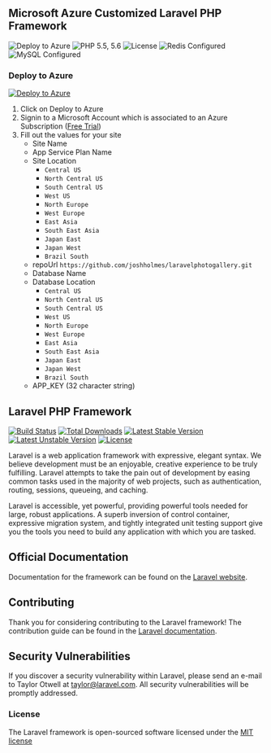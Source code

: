 ## Microsoft Azure Customized Laravel PHP Framework

![Deploy to Azure](https://img.shields.io/badge/platform-Azure-00abec.svg)
![PHP 5.5, 5.6](https://img.shields.io/badge/PHP-5.5%2C%205.6-4F5B93.svg)
![License](https://img.shields.io/badge/license-MIT-blue.svg)
![Redis Configured](https://img.shields.io/badge/redis-configured-brightgreen.svg)
![MySQL Configured](https://img.shields.io/badge/mysql-configured-brightgreen.svg)

### Deploy to Azure

[![Deploy to Azure](http://azuredeploy.net/deploybutton.png)](http://azuredeploy.net?repository=https://github.com/WISHPRO/laravelphotogallery)

1. Click on Deploy to Azure
2. Signin to a Microsoft Account which is associated to an Azure Subscription ([Free Trial](http://aka.ms/TryAzureToday))
3. Fill out the values for your site
   * Site Name
   * App Service Plan Name
   * Site Location
     * `Central US`
     * `North Central US`
     * `South Central US`
     * `West US`
     * `North Europe`
     * `West Europe`
     * `East Asia`
     * `South East Asia`
     * `Japan East`
     * `Japan West`
     * `Brazil South`
   * repoUrl `https://github.com/joshholmes/laravelphotogallery.git`
   * Database Name
   * Database Location
     * `Central US`
     * `North Central US`
     * `South Central US`
     * `West US`
     * `North Europe`
     * `West Europe`
     * `East Asia`
     * `South East Asia`
     * `Japan East`
     * `Japan West`
     * `Brazil South`
   * APP_KEY (32 character string)

## Laravel PHP Framework

[![Build Status](https://travis-ci.org/laravel/framework.svg)](https://travis-ci.org/laravel/framework)
[![Total Downloads](https://poser.pugx.org/laravel/framework/d/total.svg)](https://packagist.org/packages/laravel/framework)
[![Latest Stable Version](https://poser.pugx.org/laravel/framework/v/stable.svg)](https://packagist.org/packages/laravel/framework)
[![Latest Unstable Version](https://poser.pugx.org/laravel/framework/v/unstable.svg)](https://packagist.org/packages/laravel/framework)
[![License](https://poser.pugx.org/laravel/framework/license.svg)](https://packagist.org/packages/laravel/framework)

Laravel is a web application framework with expressive, elegant syntax. We believe development must be an enjoyable, creative experience to be truly fulfilling. Laravel attempts to take the pain out of development by easing common tasks used in the majority of web projects, such as authentication, routing, sessions, queueing, and caching.

Laravel is accessible, yet powerful, providing powerful tools needed for large, robust applications. A superb inversion of control container, expressive migration system, and tightly integrated unit testing support give you the tools you need to build any application with which you are tasked.

## Official Documentation

Documentation for the framework can be found on the [Laravel website](http://laravel.com/docs).

## Contributing

Thank you for considering contributing to the Laravel framework! The contribution guide can be found in the [Laravel documentation](http://laravel.com/docs/contributions).

## Security Vulnerabilities

If you discover a security vulnerability within Laravel, please send an e-mail to Taylor Otwell at taylor@laravel.com. All security vulnerabilities will be promptly addressed.

### License

The Laravel framework is open-sourced software licensed under the [MIT license](http://opensource.org/licenses/MIT)
